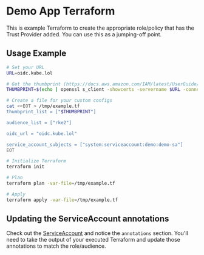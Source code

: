 # Demo App Terraform

This is example Terraform to create the appropriate role/policy that has the Trust Provider added. You can use this as a jumping-off point.

## Usage Example

```bash
# Set your URL
URL=oidc.kube.lol

# Get the thumbprint (https://docs.aws.amazon.com/IAM/latest/UserGuide/id_roles_providers_create_oidc_verify-thumbprint.html)
THUMBPRINT=$(echo | openssl s_client -showcerts -servername $URL -connect $URL:443 2>&1 | sed -ne '/-BEGIN CERTIFICATE-/,/-END CERTIFICATE-/p' | openssl x509 -fingerprint -sha1 -noout | sed 's/SHA1 Fingerprint=//g; s/://g;')

# Create a file for your custom configs
cat <<EOT > /tmp/example.tf
thumbprint_list = ["$THUMBPRINT"]

audience_list = ["rke2"]

oidc_url = "oidc.kube.lol"

service_account_subjects = ["system:serviceaccount:demo:demo-sa"]
EOT

# Initialize Terraform
terraform init

# Plan
terraform plan -var-file=/tmp/example.tf

# Apply
terraform apply -var-file=/tmp/example.tf
```

## Updating the ServiceAccount annotations

Check out the [ServiceAccount](../resources/sa.yaml) and notice the `annotations` section. You'll need to take the output of your executed Terraform and update those annotations to match the role/audience.